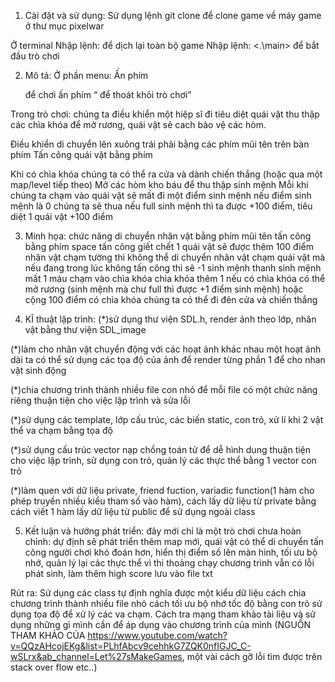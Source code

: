 1. Cài đặt và sử dụng:
Sử dụng lệnh git clone để clone game về máy
game ở thư mục pixelwar

Ở terminal 
Nhập lệnh: <mingw32-make> để dịch lại toàn bộ game
Nhập lệnh: <.\main> để bắt đầu trò chơi

2. Mô tả:
Ở phần menu:
Ấn phím <p> để chơi ấn phím <q> để thoát khỏi trò chơi

Trong trò chơi:
chúng ta điều khiển một hiệp sĩ đi tiêu diệt quái vật thu thập các chìa khóa để mở rương, quái vật sẽ cach bảo vệ các hòm.

Điều khiển di chuyển lên xuông trái phải bằng các phím mũi tên trên bàn phím
Tấn công quái vật bằng phím <SPACE>

Khi có chìa khóa chúng ta có thể ra cửa và dành chiến thắng (hoặc qua một map/level tiếp theo)
Mở các hòm kho báu để thu thập sinh mệnh 
Mỗi khi chúng ta chạm vào quái vật sẽ mất đi một điểm sinh mệnh 
nếu điểm sinh mệnh là 0 chúng ta sẽ thua nếu full sinh mệnh
thì ta được +100 điểm, tiêu diệt 1 quái vật +100 điểm

3. Minh họa:
chức năng di chuyển nhân vật bằng phím mũi tên
tấn công bằng phím space tấn công giết chết 1 quái vật sẽ được thêm 100 điểm
nhân vật chạm tường thì không thể di chuyển
nhân vật chạm quái vật mà nếu đang trong lúc không tấn công thì sẽ -1 sinh mệnh thanh sinh mệnh mất 1 máu chạm vào chìa khóa chìa khóa thêm 1
nếu có chìa khóa có thể mở rương (sinh mệnh mà chư full thì được +1 điểm sinh mệnh) hoặc cộng 100 điểm 
có chìa khóa chúng ta có thể đi đên cửa và chiến thắng

4. KĨ thuật lập trình:
(*)sử dụng thư viện SDL.h, render ảnh theo lớp, nhân vật bằng thư viện SDL_image

(*)làm cho nhân vật chuyển động với các hoạt ảnh khác nhau một hoạt ảnh dài
 ta có thể sử dụng các tọa độ của ảnh để render từng phần 1 để cho nhan vật 
 sinh động

(*)chia chương trình thành nhiều file con nhỏ để mỗi file có một chức năng riêng thuận tiện cho việc lập trình và sửa lỗi

(*)sử dụng các template, lớp cấu trúc, các biến static, con trỏ, xử lí khi 2 vật thể va chạm bằng tọa độ

(*)sử dụng cấu trúc vector nạp chồng toán tử để dễ hình dung thuận tiện cho việc lập trình, sử dụng con trỏ, quản lý các thực thể bằng 1 vector con trỏ

(*)làm quen với dữ liệu private, friend fuction, variadic function(1 hàm cho phép truyền nhiều kiểu tham số vào hàm), cách lấy dữ liệu từ private bằng cách viết 1 hàm
lấy dữ liệu từ public để sử dụng ngoài class

5. Kết luận và hướng phát triển:
đây mới chỉ là một trò chơi chưa hoàn chỉnh:
dự định sẽ phát triển thêm map mới, quái vật có thể di chuyển tấn công người chơi khó đoán hơn, hiển thị điểm số lên màn hình, tối ưu bộ nhớ, quản lý lại các thực thể vì thi thoảng chạy chương trình vẫn có lỗi phát sinh, làm thêm high score lưu vào file txt

Rút ra:
Sử dụng các class tự định nghĩa được một kiểu dữ liệu cách chia chương trình thành nhiều file nhỏ cách tối ưu bộ nhớ tốc độ bằng con trỏ sử dụng tọa độ để xử lý các va chạm.
Cách tra mạng tham khảo tài liệu và sử dụng những gì mình cần để áp dụng vào chương trình của mình 
(NGUỒN THAM KHẢO CỦA https://www.youtube.com/watch?v=QQzAHcojEKg&list=PLhfAbcv9cehhkG7ZQK0nfIGJC_C-wSLrx&ab_channel=Let%27sMakeGames, một vài cách gỡ lỗi tìm được trên stack over flow etc..)